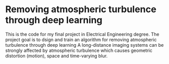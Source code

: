 # Removing atmospheric turbulence through deep learning
This is the code for my final project in Electrical Engineering degree. 
The project goal is to dsign and train an algorithm for removing atmospheric turbulence through deep learning
A long-distance imaging systems can be strongly affected by atmospheric turbulence which causes geometric distortion (motion), space and time-varying blur.
